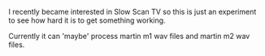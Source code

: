 I recently became interested in Slow Scan TV so this is just an experiment to see how hard it is to get something working.

Currently it can 'maybe' process martin m1 wav files and martin m2 wav files.
